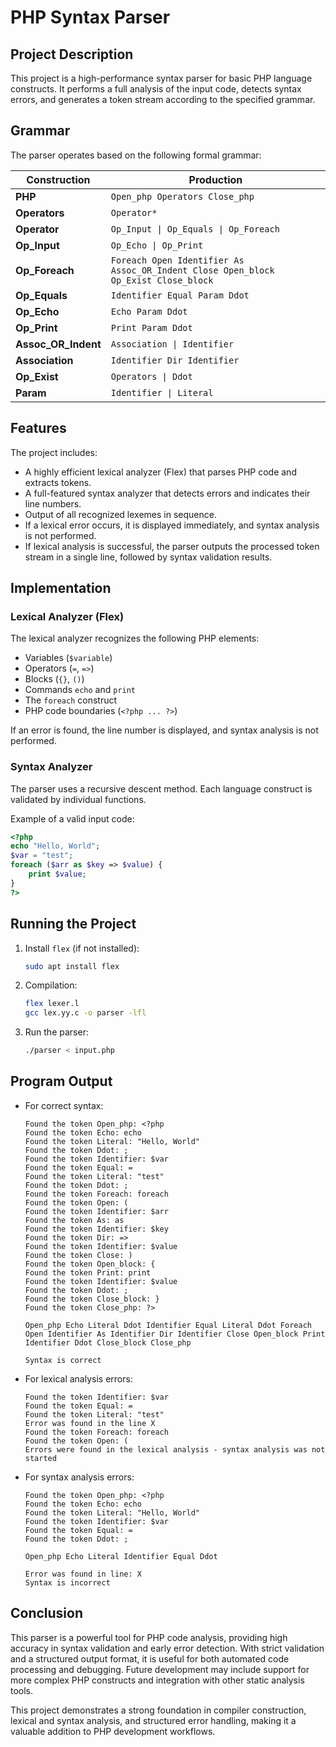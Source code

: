 # PHP Syntax Parser

## Project Description
This project is a high-performance syntax parser for basic PHP language constructs. It performs a full analysis of the input code, detects syntax errors, and generates a token stream according to the specified grammar.

## Grammar
The parser operates based on the following formal grammar:

| Construction | Production |
|-------------|-----------|
| **PHP** | `Open_php Operators Close_php` |
| **Operators** | `Operator*` |
| **Operator** | `Op_Input \| Op_Equals \| Op_Foreach` |
| **Op_Input** | `Op_Echo \| Op_Print` |
| **Op_Foreach** | `Foreach Open Identifier As Assoc_OR_Indent Close Open_block Op_Exist Close_block` |
| **Op_Equals** | `Identifier Equal Param Ddot` |
| **Op_Echo** | `Echo Param Ddot` |
| **Op_Print** | `Print Param Ddot` |
| **Assoc_OR_Indent** | `Association \| Identifier` |
| **Association** | `Identifier Dir Identifier` |
| **Op_Exist** | `Operators \| Ddot` |
| **Param** | `Identifier \| Literal` |

## Features
The project includes:
- A highly efficient lexical analyzer (Flex) that parses PHP code and extracts tokens.
- A full-featured syntax analyzer that detects errors and indicates their line numbers.
- Output of all recognized lexemes in sequence.
- If a lexical error occurs, it is displayed immediately, and syntax analysis is not performed.
- If lexical analysis is successful, the parser outputs the processed token stream in a single line, followed by syntax validation results.

## Implementation
### Lexical Analyzer (Flex)
The lexical analyzer recognizes the following PHP elements:
- Variables (`$variable`)
- Operators (`=`, `=>`)
- Blocks (`{}`, `()`)
- Commands `echo` and `print`
- The `foreach` construct
- PHP code boundaries (`<?php ... ?>`)

If an error is found, the line number is displayed, and syntax analysis is not performed.

### Syntax Analyzer
The parser uses a recursive descent method. Each language construct is validated by individual functions.

Example of a valid input code:
```php
<?php
echo "Hello, World";
$var = "test";
foreach ($arr as $key => $value) {
    print $value;
}
?>
```

## Running the Project
1. Install `flex` (if not installed):
   ```sh
   sudo apt install flex
   ```
2. Compilation:
   ```sh
   flex lexer.l
   gcc lex.yy.c -o parser -lfl
   ```
3. Run the parser:
   ```sh
   ./parser < input.php
   ```

## Program Output
- For correct syntax:
  ```
  Found the token Open_php: <?php
  Found the token Echo: echo
  Found the token Literal: "Hello, World"
  Found the token Ddot: ;
  Found the token Identifier: $var
  Found the token Equal: =
  Found the token Literal: "test"
  Found the token Ddot: ;
  Found the token Foreach: foreach
  Found the token Open: (
  Found the token Identifier: $arr
  Found the token As: as
  Found the token Identifier: $key
  Found the token Dir: =>
  Found the token Identifier: $value
  Found the token Close: )
  Found the token Open_block: {
  Found the token Print: print
  Found the token Identifier: $value
  Found the token Ddot: ;
  Found the token Close_block: }
  Found the token Close_php: ?>

  Open_php Echo Literal Ddot Identifier Equal Literal Ddot Foreach Open Identifier As Identifier Dir Identifier Close Open_block Print Identifier Ddot Close_block Close_php 
  
  Syntax is correct
  ```
- For lexical analysis errors:
  ```
  Found the token Identifier: $var
  Found the token Equal: =
  Found the token Literal: "test"
  Error was found in the line X
  Found the token Foreach: foreach
  Found the token Open: (
  Errors were found in the lexical analysis - syntax analysis was not started
  ```
- For syntax analysis errors:
  ```
  Found the token Open_php: <?php
  Found the token Echo: echo
  Found the token Literal: "Hello, World"
  Found the token Identifier: $var
  Found the token Equal: =
  Found the token Ddot: ;
  
  Open_php Echo Literal Identifier Equal Ddot 
  
  Error was found in line: X
  Syntax is incorrect
  ```

## Conclusion
This parser is a powerful tool for PHP code analysis, providing high accuracy in syntax validation and early error detection. With strict validation and a structured output format, it is useful for both automated code processing and debugging. Future development may include support for more complex PHP constructs and integration with other static analysis tools.

This project demonstrates a strong foundation in compiler construction, lexical and syntax analysis, and structured error handling, making it a valuable addition to PHP development workflows.
